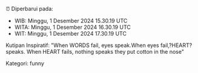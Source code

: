 ⏰ Diperbarui pada:
- WIB: Minggu, 1 Desember 2024 15.30.19 UTC
- WITA: Minggu, 1 Desember 2024 16.30.19 UTC
- WIT: Minggu, 1 Desember 2024 17.30.19 UTC

Kutipan Inspiratif:
"When WORDS fail, eyes speak.When eyes fail,?HEART? speaks. When HEART fails, nothing speaks they put cotton in the nose"


Kategori: funny

